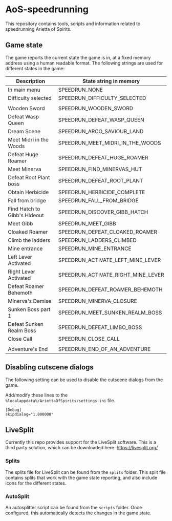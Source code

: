 # AoS-speedrunning
This repository contains tools, scripts and information related to speedrunning Arietta of Spirits.

## Game state

The game reports the current state the game is in, at a fixed memory address using a human readable format. The following strings are used for different states in the game:

| Description                  | State string in memory             |
|------------------------------|------------------------------------|
| In main menu                 | SPEEDRUN_NONE                      |
| Difficulty selected          | SPEEDRUN_DIFFICULTY_SELECTED       |
|                              |                                    |
| Wooden Sword                 | SPEEDRUN_WOODEN_SWORD              |
| Defeat Wasp Queen            | SPEEDRUN_DEFEAT_WASP_QUEEN         |
| Dream Scene                  | SPEEDRUN_ARCO_SAVIOUR_LAND         |
| Meet Midri in the Woods      | SPEEDRUN_MEET_MIDRI_IN_THE_WOODS   |
| Defeat Huge Roamer           | SPEEDRUN_DEFEAT_HUGE_ROAMER        |
| Meet Minerva                 | SPEEDRUN_FIND_MINERVAS_HUT         |
| Defeat Root Plant boss       | SPEEDRUN_DEFEAT_ROOT_PLANT         |
| Obtain Herbicide             | SPEEDRUN_HERBICIDE_COMPLETE        |
| Fall from bridge             | SPEEDRUN_FALL_FROM_BRIDGE          |
| Find Hatch to Gibb's Hideout | SPEEDRUN_DISCOVER_GIBB_HATCH       |
| Meet Gibb                    | SPEEDRUN_MEET_GIBB                 |
| Cloaked Roamer               | SPEEDRUN_DEFEAT_CLOAKED_ROAMER     |
| Climb the ladders            | SPEEDRUN_LADDERS_CLIMBED           |
| Mine entrance                | SPEEDRUN_MINE_ENTRANCE             |
| Left Lever Activated         | SPEEDRUN_ACTIVATE_LEFT_MINE_LEVER  |
| Right Lever Activated        | SPEEDRUN_ACTIVATE_RIGHT_MINE_LEVER |
| Defeat Roamer Behemoth       | SPEEDRUN_DEFEAT_ROAMER_BEHEMOTH    |
| Minerva's Demise             | SPEEDRUN_MINERVA_CLOSURE           |
| Sunken Boss part 1           | SPEEDRUN_MEET_SUNKEN_REALM_BOSS    |
| Defeat Sunken Realm Boss     | SPEEDRUN_DEFEAT_LIMBO_BOSS         |
| Close Call                   | SPEEDRUN_CLOSE_CALL                |
|                              |                                    |
| Adventure's End              | SPEEDRUN_END_OF_AN_ADVENTURE       |


## Disabling cutscene dialogs

The following setting can be used to disable the cutscene dialogs from the game. 

Add/modify these lines to the `%localappdata%/AriettaOfSpirits/settings.ini` file.

```
[Debug]
skipdialog="1.000000"
```


## LiveSplit
Currently this repo provides support for the LiveSplit software. This is a third party solution, which can be downloaded here: https://livesplit.org/

### Splits

The splits file for LiveSplit can be found from the `splits` folder. This split file contains splits that work with the game state reporting, and also include icons for the different states.

### AutoSplit

An autosplitter script can be found from the `scripts` folder. Once configured, this automatically detects the changes in the game state.